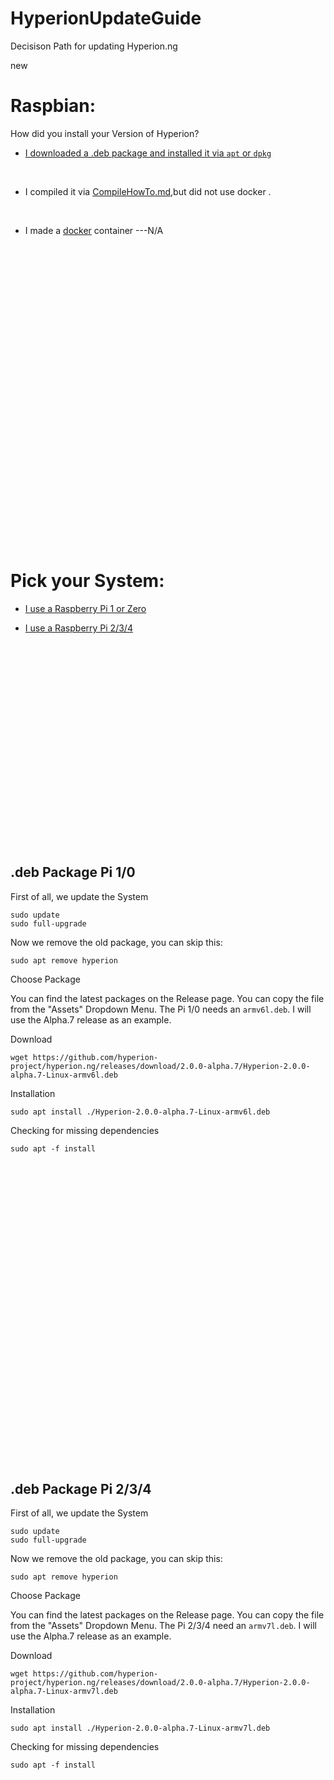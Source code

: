 
# HyperionUpdateGuide
 Decisison Path for updating Hyperion.ng


new
# Raspbian:

How did you install your Version of Hyperion?

* [I downloaded a .deb package and installed it via `apt` or `dpkg`](/files-txt/raspbian.md#pick-your-system)

&nbsp;

* I compiled it via [CompileHowTo.md](https://github.com/hyperion-project/hyperion.ng/blob/master/CompileHowto.md#the-general-quick-way-without-big-comments),but did not use docker .


&nbsp;

* I made a [docker](https://github.com/hyperion-project/hyperion.ng/blob/master/CompileHowto.md#with-docker) container ---N/A


&nbsp;


&nbsp;


&nbsp;


&nbsp;


&nbsp;


&nbsp;


&nbsp;


&nbsp;

&nbsp;


&nbsp;


&nbsp;


&nbsp;


&nbsp;


&nbsp;


&nbsp;


&nbsp;

# Pick your System:

* [I use a Raspberry Pi 1 or Zero](/files-txt/raspbian.md#deb-package-pi-10)

* [I use a Raspberry Pi 2/3/4](https://github.com/dan-froe/HyperionUpdateGuide/blob/master/files-txt/raspbian.md#deb-package-pi-234)


&nbsp;


&nbsp;


&nbsp;


&nbsp;


&nbsp;


&nbsp;


&nbsp;


&nbsp;
&nbsp;


&nbsp;


&nbsp;


&nbsp;


## .deb Package Pi 1/0

First of all, we update the System
<pre><code>sudo update
sudo full-upgrade</code></pre>

Now we remove the old package, you can skip this:
<pre><code>sudo apt remove hyperion</code></pre>

Choose Package

You can find the latest packages on the Release page. You can copy the file from the "Assets" Dropdown Menu. The Pi 1/0 needs an `armv6l.deb`. I will use the Alpha.7 release as an example.

Download
<pre><code>wget https://github.com/hyperion-project/hyperion.ng/releases/download/2.0.0-alpha.7/Hyperion-2.0.0-alpha.7-Linux-armv6l.deb</code></pre>

Installation
<pre><code>sudo apt install ./Hyperion-2.0.0-alpha.7-Linux-armv6l.deb</code></pre>

Checking for missing dependencies
<pre><code>sudo apt -f install</code></pre>


&nbsp;


&nbsp;


&nbsp;


&nbsp;


&nbsp;


&nbsp;


&nbsp;


&nbsp;


&nbsp;


&nbsp;


&nbsp;


&nbsp;


&nbsp;


&nbsp;


&nbsp;


&nbsp;


## .deb Package Pi 2/3/4

First of all, we update the System
<pre><code>sudo update
sudo full-upgrade</code></pre>

Now we remove the old package, you can skip this:
<pre><code>sudo apt remove hyperion</code></pre>

Choose Package

You can find the latest packages on the Release page. You can copy the file from the "Assets" Dropdown Menu. The Pi 2/3/4 need an `armv7l.deb`. I will use the Alpha.7 release as an example.

Download
<pre><code>wget https://github.com/hyperion-project/hyperion.ng/releases/download/2.0.0-alpha.7/Hyperion-2.0.0-alpha.7-Linux-armv7l.deb</code></pre>

Installation
<pre><code>sudo apt install ./Hyperion-2.0.0-alpha.7-Linux-armv7l.deb</code></pre>

Checking for missing dependencies
<pre><code>sudo apt -f install</code></pre>


&nbsp;


&nbsp;


&nbsp;


&nbsp;
